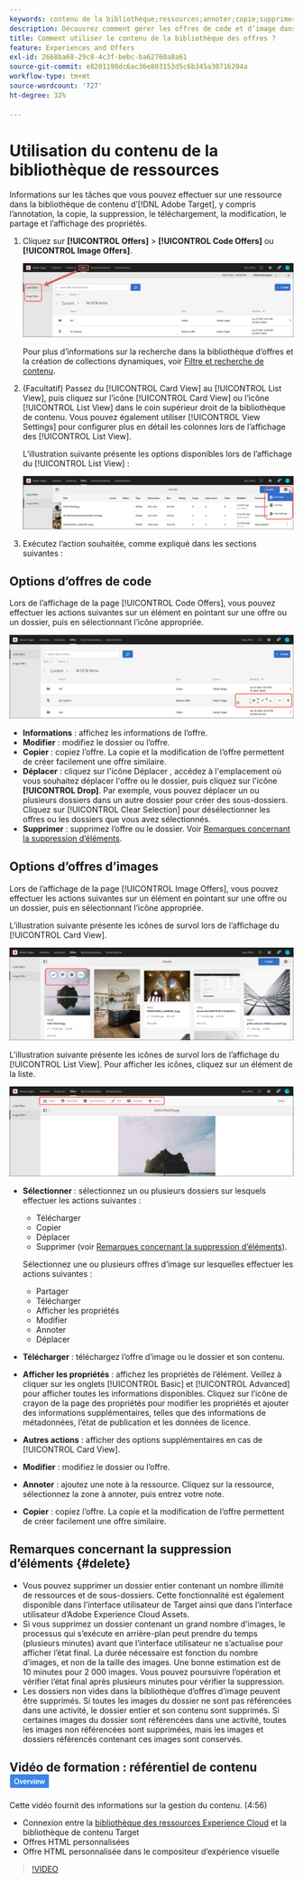 ```yaml
---
keywords: contenu de la bibliothèque;ressources;annoter;copie;supprimer une ressource;télécharger une ressource;modifier du contenu;partager une carte;afficher les propriétés du contenu
description: Découvrez comment gérer les offres de code et d’image dans la bibliothèque Adobe [!DNL Target] Offres . Découvrez comment afficher les détails d’une offre et comment modifier, copier, déplacer ou supprimer des offres.
title: Comment utiliser le contenu de la bibliothèque des offres ?
feature: Experiences and Offers
exl-id: 2668ba68-29c8-4c3f-bebc-ba62760a8a61
source-git-commit: e8201198dc6ac36e803153d5c6b345a30716204a
workflow-type: tm+mt
source-wordcount: '727'
ht-degree: 32%

---
```


# Utilisation du contenu de la bibliothèque de ressources

Informations sur les tâches que vous pouvez effectuer sur une ressource dans la bibliothèque de contenu d’[!DNL Adobe Target], y compris l’annotation, la copie, la suppression, le téléchargement, la modification, le partage et l’affichage des propriétés.

1. Cliquez sur **[!UICONTROL Offers]** > **[!UICONTROL Code Offers]** ou **[!UICONTROL Image Offers]**.

   ![Onglets Offres de code et Offres d’image](/help/main/c-experiences/c-manage-content/assets/offers-both.png)

   Pour plus d’informations sur la recherche dans la bibliothèque d’offres et la création de collections dynamiques, voir [Filtre et recherche de contenu](/help/main/c-experiences/c-manage-content/filter-and-search-content.md#concept_3B59B8F025BF4CEA82ECC5199D365276).

1. (Facultatif) Passez du [!UICONTROL Card View] au [!UICONTROL List View], puis cliquez sur l’icône [!UICONTROL Card View] ou l’icône [!UICONTROL List View] dans le coin supérieur droit de la bibliothèque de contenu. Vous pouvez également utiliser [!UICONTROL View Settings] pour configurer plus en détail les colonnes lors de l’affichage des [!UICONTROL List View].

   L’illustration suivante présente les options disponibles lors de l’affichage du [!UICONTROL List View] :

   ![Options de la vue Liste](/help/main/c-experiences/c-manage-content/assets/view-settings-options.png)

1. Exécutez l’action souhaitée, comme expliqué dans les sections suivantes :

## Options d’offres de code

Lors de l’affichage de la page [!UICONTROL Code Offers], vous pouvez effectuer les actions suivantes sur un élément en pointant sur une offre ou un dossier, puis en sélectionnant l’icône appropriée.

![Icônes de survol dans l’onglet Offres de code](/help/main/c-experiences/c-manage-content/assets/code-offers-hover-icons.png)

* **Informations** : affichez les informations de l’offre.
* **Modifier** : modifiez le dossier ou l’offre.
* **Copier** : copiez l’offre. La copie et la modification de l’offre permettent de créer facilement une offre similaire.
* **Déplacer** : cliquez sur l&#39;icône Déplacer , accédez à l&#39;emplacement où vous souhaitez déplacer l&#39;offre ou le dossier, puis cliquez sur l&#39;icône **[!UICONTROL Drop]**. Par exemple, vous pouvez déplacer un ou plusieurs dossiers dans un autre dossier pour créer des sous-dossiers. Cliquez sur [!UICONTROL Clear Selection] pour désélectionner les offres ou les dossiers que vous avez sélectionnés.
* **Supprimer** : supprimez l’offre ou le dossier. Voir [Remarques concernant la suppression d’éléments](#delete).

## Options d’offres d’images

Lors de l’affichage de la page [!UICONTROL Image Offers], vous pouvez effectuer les actions suivantes sur un élément en pointant sur une offre ou un dossier, puis en sélectionnant l’icône appropriée.

L’illustration suivante présente les icônes de survol lors de l’affichage du [!UICONTROL Card View].

![Pointez sur les icônes de l’onglet Offres d’image en mode Carte](/help/main/c-experiences/c-manage-content/assets/image-offers-hover-icons.png)

L’illustration suivante présente les icônes de survol lors de l’affichage du [!UICONTROL List View]. Pour afficher les icônes, cliquez sur un élément de la liste.

![Pointez sur les icônes de l’onglet Offres d’image en vue Liste](/help/main/c-experiences/c-manage-content/assets/list-view-hover.png)

* **Sélectionner** : sélectionnez un ou plusieurs dossiers sur lesquels effectuer les actions suivantes :

   * Télécharger
   * Copier
   * Déplacer
   * Supprimer (voir [Remarques concernant la suppression d’éléments](#delete)).

  Sélectionnez une ou plusieurs offres d’image sur lesquelles effectuer les actions suivantes :

   * Partager
   * Télécharger
   * Afficher les propriétés
   * Modifier
   * Annoter
   * Déplacer

* **Télécharger** : téléchargez l’offre d’image ou le dossier et son contenu.
* **Afficher les propriétés** : affichez les propriétés de l’élément. Veillez à cliquer sur les onglets [!UICONTROL Basic] et [!UICONTROL Advanced] pour afficher toutes les informations disponibles. Cliquez sur l’icône de crayon de la page des propriétés pour modifier les propriétés et ajouter des informations supplémentaires, telles que des informations de métadonnées, l’état de publication et les données de licence.
* **Autres actions** : afficher des options supplémentaires en cas de [!UICONTROL Card View].
* **Modifier** : modifiez le dossier ou l’offre.
* **Annoter** : ajoutez une note à la ressource. Cliquez sur la ressource, sélectionnez la zone à annoter, puis entrez votre note.
* **Copier** : copiez l’offre. La copie et la modification de l’offre permettent de créer facilement une offre similaire.

## Remarques concernant la suppression d’éléments {#delete}

* Vous pouvez supprimer un dossier entier contenant un nombre illimité de ressources et de sous-dossiers. Cette fonctionnalité est également disponible dans l’interface utilisateur de Target ainsi que dans l’interface utilisateur d’Adobe Experience Cloud Assets.
* Si vous supprimez un dossier contenant un grand nombre d’images, le processus qui s’exécute en arrière-plan peut prendre du temps (plusieurs minutes) avant que l’interface utilisateur ne s’actualise pour afficher l’état final. La durée nécessaire est fonction du nombre d’images, et non de la taille des images. Une bonne estimation est de 10 minutes pour 2 000 images. Vous pouvez poursuivre l’opération et vérifier l’état final après plusieurs minutes pour vérifier la suppression.
* Les dossiers non vides dans la bibliothèque d’offres d’image peuvent être supprimés. Si toutes les images du dossier ne sont pas référencées dans une activité, le dossier entier et son contenu sont supprimés. Si certaines images du dossier sont référencées dans une activité, toutes les images non référencées sont supprimées, mais les images et dossiers référencés contenant ces images sont conservés.

## Vidéo de formation : référentiel de contenu ![badge Aperçu](/help/main/assets/overview.png)

Cette vidéo fournit des informations sur la gestion du contenu. (4:56)

* Connexion entre la [bibliothèque des ressources Experience Cloud](https://experienceleague.adobe.com/docs/core-services/interface/assets/creative-cloud.html?lang=fr) et la bibliothèque de contenu Target
* Offres HTML personnalisées
* Offre HTML personnalisée dans le compositeur d’expérience visuelle

>[!VIDEO](https://video.tv.adobe.com/v/17387)
